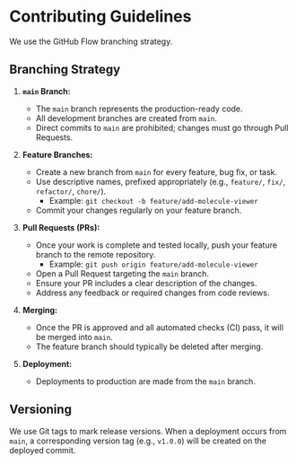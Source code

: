 # Contributing Guidelines

We use the GitHub Flow branching strategy.

## Branching Strategy

1.  **`main` Branch:**
    *   The `main` branch represents the production-ready code.
    *   All development branches are created from `main`.
    *   Direct commits to `main` are prohibited; changes must go through Pull Requests.

2.  **Feature Branches:**
    *   Create a new branch from `main` for every feature, bug fix, or task.
    *   Use descriptive names, prefixed appropriately (e.g., `feature/`, `fix/`, `refactor/`, `chore/`).
        *   Example: `git checkout -b feature/add-molecule-viewer`
    *   Commit your changes regularly on your feature branch.

3.  **Pull Requests (PRs):**
    *   Once your work is complete and tested locally, push your feature branch to the remote repository.
        *   Example: `git push origin feature/add-molecule-viewer`
    *   Open a Pull Request targeting the `main` branch.
    *   Ensure your PR includes a clear description of the changes.
    *   Address any feedback or required changes from code reviews.

4.  **Merging:**
    *   Once the PR is approved and all automated checks (CI) pass, it will be merged into `main`.
    *   The feature branch should typically be deleted after merging.

5.  **Deployment:**
    *   Deployments to production are made from the `main` branch.

## Versioning

We use Git tags to mark release versions. When a deployment occurs from `main`, a corresponding version tag (e.g., `v1.0.0`) will be created on the deployed commit.
